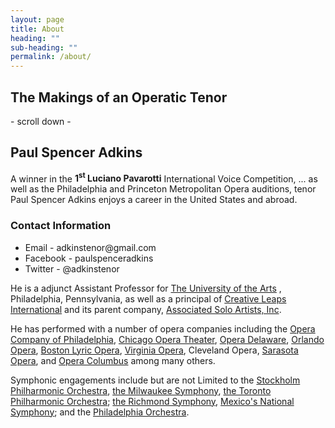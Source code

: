 ```yaml
---
layout: page
title: About
heading: ""
sub-heading: ""
permalink: /about/
---
```


<div class="bg-paul-free"></div>
<h2 class="h1 max-width-2">The Makings of an Operatic Tenor</h2>
<div class="h4 italic">- scroll down -</div>

<div class="clearfix top-space">
  <div class="col sm-col-12 md-col-6">
    <h2 class="m0">Paul Spencer Adkins</h2>
  </div>
  <p class="col sm-col-12 md-col-6 h3 mt0">
    A winner in the <strong>1<sup>st</sup> Luciano Pavarotti</strong> International Voice Competition,
    ... as well as the Philadelphia and Princeton Metropolitan Opera auditions, tenor Paul Spencer Adkins enjoys a career in the United States and abroad.
  </p>
</div>
<div class="clearfix mb4">
  <div class="col sm-col-12 md-col-6">
    <h3>Contact Information</h3>
    <ul>
      <li class="h5 mb1">Email - adkinstenor@gmail.com</li>
      <li class="h5 mb1">Facebook - paulspenceradkins</li>
      <li class="h5 mb1">Twitter - @adkinstenor</li>
    </ul>
  </div>
  <div class="col sm-col-12 md-col-6">
    <p>
      He is a adjunct Assistant Professor for
      <a href="http://www.uarts.edu">The University of the Arts</a>
      , Philadelphia, Pennsylvania, as well as a principal of
      <a href="http://creativeleaps.org">Creative Leaps International</a> and its parent company,
      <a href="http://www.asoloartists.org">Associated Solo Artists, Inc</a>.
    </p>
    <p>
      He has performed with a number of opera companies including the
      <a href="https://www.operaphila.org">Opera Company of Philadelphia</a>,
      <a href="http://www.chicagooperatheater.org">Chicago Opera Theater</a>,
      <a href="http://www.operade.org">Opera Delaware</a>,
      <a href="http://www.orlandoopera.org">Orlando Opera</a>,
      <a href="http://www.blo.org">Boston Lyric Opera</a>,
      <a href="http://www.vaopera.org">Virginia Opera</a>,
      Cleveland Opera,
      <a href="http://www.sarasotaopera.org">Sarasota Opera</a>, and
      <a href="http://www.operacolumbus.org">Opera Columbus</a>
      among many others.
    </p>
    <p>
      Symphonic engagements include but are not Limited to the
      <a href="http://www.konserthuset.se">Stockholm Philharmonic Orchestra</a>,
      <a href="https://www.mso.org">the Milwaukee Symphony</a>,
      <a href="https://www.tso.ca">the Toronto Philharmonic Orchestra</a>;
      <a href="http://www.richmondsymphony.com">the Richmond Symphony</a>,
      <a href="http://www.osn.bellasartes.gob.mx">Mexico's National Symphony</a>; and the
      <a href="https://www.philorch.org">Philadelphia Orchestra</a>.
    </p>
  </div>
</div>
